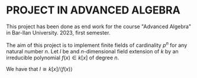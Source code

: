 # PROJECT IN ADVANCED ALGEBRA

This project has been done as end work for the course "Advanced Algebra" in Bar-Ilan University.
2023, first semester.

The aim of this project is to implement finite fields of cardinality $`p^n`$ for any natural number $`n`$. Let $`l`$ be and $`n`$-dimensional field extension of $`k`$ by an irreducible polynomial $`f(x) \in k[x]`$ of degree $`n`$.

We have that $`l \cong k[x]/\langle f(x)\rangle`$
